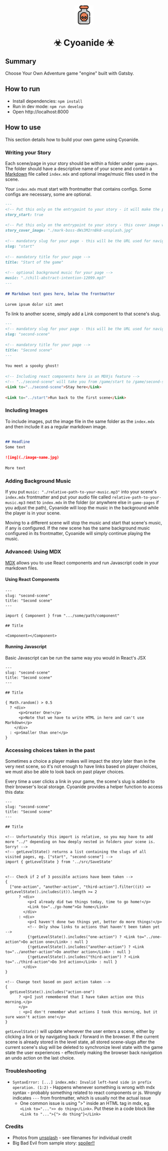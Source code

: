 <p align="center">
  <a href="https://www.odin-matthias.de">
    <img alt="Cyoanide" src="./src/images/poison-svgrepo-com.svg" width="60" />
  </a>
</p>
<h1 align="center">
  ☣ Cyoanide ☣
</h1>

## Summary
Choose Your Own Adventure game "engine" built with Gatsby.


## How to run
* Install dependencies: `npm install`
* Run in dev mode: `npm run develop`
* Open http://localhost:8000


## How to use
This section details how to build your own game using Cyoanide.

### Writing your Story
Each scene/page in your story should be within a folder under `game-pages`. The folder should have a descriptive name of your scene and contain a [Markdown](https://www.markdownguide.org/cheat-sheet/) file called `index.mdx` and optional image/music files used in the scene.

Your `index.mdx` must start with frontmatter that contains configs. Some configs are necessary, some are optional.

```Markdown
---
<!-- Put this only on the entrypoint to your story - it will make the page show up under /games -->
story_start: true

<!-- Put this only on the entrypoint to your story - this cover image will be shown for your story start under /games -->
story_cover_image: "./mark-boss-dWs3M2rnBk8-unsplash.jpg"

<!-- mandatory slug for your page - this will be the URL used for navigating -->
slug: "start"

<!-- mandatory title for your page -->
title: "Start of the game"

<!-- optional background music for your page -->
music: "./chill-abstract-intention-12099.mp3"
---

## Markdown text goes here, below the frontmatter

Lorem ipsum dolor sit amet
```

To link to another scene, simply add a Link component to that scene's slug.

```Markdown
---
<!-- mandatory slug for your page - this will be the URL used for navigating -->
slug: "second-scene"

<!-- mandatory title for your page -->
title: "Second scene"
---

You meet a spooky ghost!

<!-- Including react components here is an MDXjs feature -->
<!-- "../second-scene" will take you from /game/start to /game/second-scene -->
<Link to="../second-scene">Stay here</Link>

<Link to="../start">Run back to the first scene</Link>

```

### Including Images
To include images, put the image file in the same folder as the `index.mdx` and then include it as a regular markdown image.

```Markdown

## Headline
Some text

![img](./image-name.jpg)

More text

```


### Adding Background Music
If you put `music: "./relative-path-to-your-music.mp3"` into your scene's `index.mdx` frontmatter and put your audio file called `relative-path-to-your-music.mp3` next to `index.mdx` in the folder (or anywhere else in `game-pages` if you adjust the path), Cyoanide will loop the music in the background while the player is in your scene. 

Moving to a different scene will stop the music and start that scene's music, if any is configured. If the new scene has the same background music configured in its frontmatter, Cyoanide will simply continue playing the music.


### Advanced: Using MDX
[MDX](https://mdxjs.com) allows you to use React components and run Javascript code in your markdown files. 

#### Using React Components

```MDX
---
slug: "second-scene"
title: "Second scene"
---

import { Component } from ".../some/path/component"

## Title

<Component></Component>

```

#### Running Javascript
Basic Javascript can be run the same way you would in React's JSX

```MDX
---
slug: "second-scene"
title: "Second scene"
---

## Title

{ Math.random() > 0.5 
  ? <div>
      <p>Greater One!</p>
      <p>Note that we have to write HTML in here and can't use Markdown</p>
    </div> 
  : <p>Smaller than one!</p> 
}
```

### Accessing choices taken in the past
Sometimes a choice a player makes will impact the story later than in the very next scene, so it's not enough to have links based on player choices, we must also be able to look back on past player choices.

Every time a user clicks a link in your game, the scene's slug is added to their browser's local storage. Cyoanide provides a helper function to access this data:

```MDX
---
slug: "second-scene"
title: "Second scene"
---

## Title

<!-- Unfortunately this import is relative, so you may have to add more "../" depending on how deeply nested in folders your scene is. Sorry! -->
<!-- getLevelState() returns a list containing the slugs of all visited pages, eg. ["start", "second-scene"] -->
import { getLevelState } from '../src/SaveState'


<!-- Check if 2 of 3 possible actions have been taken -->
{
  ["one-action", "another-action", "third-action"].filter((it) => getLevelState().includes(it)).length >= 2
      ? <div>
          <p>I already did two things today, time to go home!</p>
          <Link to="../go-home">Go home</Link>
        </div>
      : <div>
          <p>I haven't done two things yet, better do more things!</p>
          <!-- Only show links to actions that haven't been taken yet -->
          {!getLevelState().includes("one-action") ? <Link to="../one-action">Do action one</Link> : null }
          {!getLevelState().includes("another-action") ? <Link to="../another-action">Do another action</Link> : null }
          {!getLevelState().includes("third-action") ? <Link to="../third-action">Do 3rd action</Link> : null }
        </div>
}

<!-- Change text based on past action taken -->
{
  getLevelState().includes("action-one") 
      ? <p>I just remembered that I have taken action one this morning.</p>
      </p> 
      : <p>I don't remember what actions I took this morning, but it sure wasn't action one!</p>
}
```

`getLevelState()` will update whenever the user enters a scene, either by clicking a link or by navigating back / forward in the browser. If the current scene is already stored in the level state, all stored scene-slugs after the current scene's slug will be deleted to synchronize level state with the game state the user experiences - effectively making the browser back navigation an undo action on the last choice.

### Troubleshooting
* `SyntaxError: [...] index.mdx: Invalid left-hand side in prefix operation. (1:2)` - Happens whenever something is wrong with mdx syntax - probably something related to react components or js. Wrongly indicates `---` from frontmatter, which is usually not the actual issue
  * One common issue is using ">" inside an HTML tag in mdx, eg. `<Link to="...">> do thing</Link>`. Put these in a code block like `<Link to "...">{"> do thing"}</Link>`




### Credits
* Photos from [unsplash](https://www.unsplash.com) - see filenames for individual credit
* Big Bad Evil from sample story: [spoiler!!](https://scp-wiki.wikidot.com/scp-966)